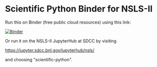 # Scientific Python Binder for NSLS-II

Run this on Binder (free public cloud resources) using this link:

[![Binder](http://mybinder.org/badge.svg)](https://mybinder.org/v2/gh/NSLS-II/scipy-binder/main)

Or run it on the NSLS-II JupyterHub at SDCC by visiting

https://jupyter.sdcc.bnl.gov/jupyterhub/nsls/

and choosing "scientific-python".
